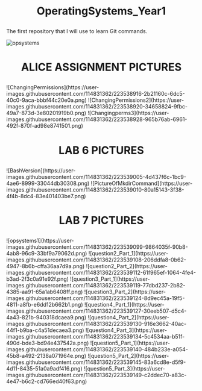 <h1><p align = "center">OperatingSystems_Year1</p></h1>
The first repository that I will use to learn Git commands.

![opsystems](https://user-images.githubusercontent.com/114831362/222747983-1a1e4fe0-9b4b-4081-9a8e-db37ada1464d.png)

<h1><p align ="center">ALICE ASSIGNMENT PICTURES</p></h1>
![ChangingPermissions](https://user-images.githubusercontent.com/114831362/223538916-2b21160c-6dc5-40c0-9aca-bbbf44c20e0a.png)
![ChangingPermissions2](https://user-images.githubusercontent.com/114831362/223538920-34658824-9fbc-49a7-873d-3e80201919b0.png)
![Changingperms3](https://user-images.githubusercontent.com/114831362/223538928-965b76ab-6961-492f-870f-ad98e8741501.png)
  
  
<h1><p align ="center">LAB 6 PICTURES</p></h1>
![BashVersion](https://user-images.githubusercontent.com/114831362/223539005-4d437f6c-1bc9-4ae6-8999-33044db30308.png)
![PictureOfMkdirCommand](https://user-images.githubusercontent.com/114831362/223539010-80a15143-3f38-4f4b-8dc4-83e401403be7.png)

  
<h1><p align ="center">LAB 7 PICTURES</p></h1>
![opsystems1](https://user-images.githubusercontent.com/114831362/223539099-9864035f-90b8-4ab8-96c9-33bf9a79062d.png)
![question2_Part_1](https://user-images.githubusercontent.com/114831362/223539108-206ddfa8-0b62-4947-8b6b-cffa36aa7d9a.png)
![question2_Part_2](https://user-images.githubusercontent.com/114831362/223539112-61f965ef-1064-4fe4-b3ad-2f3c0a91e92f.png)
![question3_Part_1](https://user-images.githubusercontent.com/114831362/223539119-77dbd237-2b82-4385-aa91-65a1ab6408ff.png)
![question3_Part_2](https://user-images.githubusercontent.com/114831362/223539124-8d9ec45a-19f5-4811-a8fb-e6dd12b662b1.png)
![question4_Part_1](https://user-images.githubusercontent.com/114831362/223539127-30eeb507-d5c4-4a43-821b-940318dcaea9.png)
![question4_Part_2](https://user-images.githubusercontent.com/114831362/223539130-916e3662-40ac-44f1-b9ba-c4a51decaea3.png)
![question4_Part_3](https://user-images.githubusercontent.com/114831362/223539134-5c4534aa-b51f-490d-bde3-bd94e437542a.png)
![question5_Part_1](https://user-images.githubusercontent.com/114831362/223539140-484b233e-a054-45b8-a492-2138a071964e.png)
![question5_Part_2](https://user-images.githubusercontent.com/114831362/223539145-83a6cd8e-d5f9-4d11-8435-51a0a9adf416.png)
![question5_Part_3](https://user-images.githubusercontent.com/114831362/223539149-c2ddec70-a83c-4e47-b6c2-cd766ed40f63.png)
